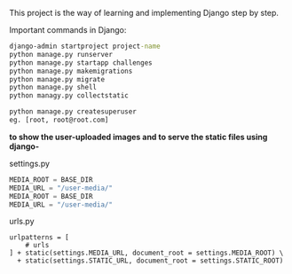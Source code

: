 This project is the way of learning and implementing Django step by step.



Important commands in Django:
```cmd
django-admin startproject project-name
python manage.py runserver
python manage.py startapp challenges
python manage.py makemigrations
python manage.py migrate
python manage.py shell
python managy.py collectstatic

python manage.py createsuperuser
eg. [root, root@root.com] 
```
**to show the user-uploaded images and to serve the static files using django-**

settings.py 
```python
MEDIA_ROOT = BASE_DIR 
MEDIA_URL = "/user-media/"
MEDIA_ROOT = BASE_DIR 
MEDIA_URL = "/user-media/"
```
urls.py
```
urlpatterns = [ 
    # urls
] + static(settings.MEDIA_URL, document_root = settings.MEDIA_ROOT) \
  + static(settings.STATIC_URL, document_root = settings.STATIC_ROOT)

```